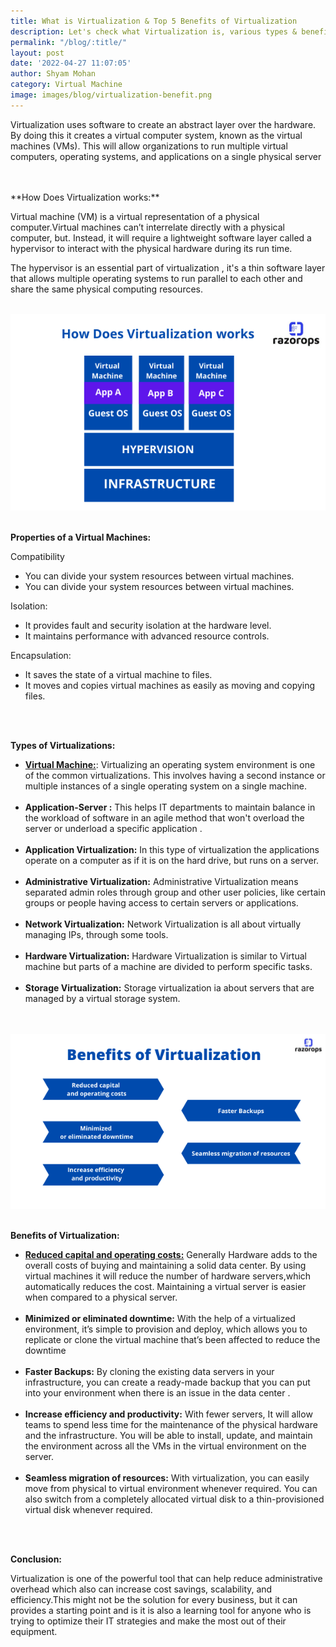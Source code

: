 ```yaml
---
title: What is Virtualization & Top 5 Benefits of Virtualization
description: Let's check what Virtualization is, various types & benefits of Virtualization. How Does Virtualization Work? It is one of the powerful tools that can help reduce administrative overhead which also can increase cost savings, scalability, and efficiency. 
permalink: "/blog/:title/"
layout: post
date: '2022-04-27 11:07:05'
author: Shyam Mohan
category: Virtual Machine
image: images/blog/virtualization-benefit.png
---
```


Virtualization uses software to create an abstract layer over the hardware. By doing this it creates a virtual computer system, known as the  virtual machines (VMs). This will allow organizations to run multiple virtual computers, operating systems, and applications on a single physical server

<br>
<br>
**How Does Virtualization works:**

Virtual machine (VM) is a virtual representation of a physical computer.Virtual machines can’t interrelate directly with a physical computer, but. Instead, it will require a lightweight software layer called a hypervisor to interact with the physical hardware during its run time.

The hypervisor is an essential part of virtualization , it's a thin software layer that allows multiple operating systems to run parallel to each other and share the same physical computing resources. 
<br>
<br>

<img src=" /images/blog/virtualization-work.png" alt="vitualization works">

<br>
<br>

**Properties of a Virtual Machines:**

<dl>
    <dt>Compatibility</dt>
    <ul>
     <li>You can divide your system resources between virtual machines.</li>
    <li>You can divide your system resources between virtual machines.</li>      
    </ul>
    <dt>Isolation:</dt>
     <ul>
     <li>It provides fault and security isolation at the hardware level.</li>
     <li>It maintains performance with advanced resource controls.</li>
     </ul>
     <dt>Encapsulation:</dt>
     <ul>
     <li>It saves the state of a virtual machine to files.</li>
     <li>It moves and copies virtual machines as easily as moving and copying files.</li>
     </ul>
</dl>
<br>
<br>


**Types of Virtualizations:**

* **[Virtual Machine:](https://razorops.com/)**: Virtualizing an operating system environment is one of the common virtualizations. This involves having a second instance or multiple instances of a single  operating system on a single machine.<br><br>
* **Application-Server :** This helps IT departments to maintain balance in the workload of software in an agile method that won't overload the server or underload a specific application .<br><br>
* **Application Virtualization:** In this type of virtualization the applications operate on a computer as if it is on the hard drive, but runs on a server.<br><br>
* **Administrative Virtualization:** Administrative Virtualization means separated admin roles through group and other user policies, like certain groups or people having access to certain servers or applications.<br><br>
* **Network Virtualization:** Network Virtualization is all about virtually managing IPs, through some tools.<br><br>
* **Hardware Virtualization:** Hardware Virtualization is similar to Virtual machine  but parts of a machine are divided to perform specific tasks.<br><br>
* **Storage Virtualization:** Storage virtualization ia about servers that are managed by a virtual storage system.

<br>
<br>

<img src=" /images/blog/virtualization-benefit.png" alt="vitualization benefit">

<br>
<br>

**Benefits of Virtualization:**

* [**Reduced capital and operating costs:**](https://razorops.com/) Generally Hardware adds to the overall costs of buying and maintaining a solid data center. By using virtual machines it will reduce the number of hardware servers,which automatically reduces the cost. Maintaining a virtual server is easier when compared to a physical server.<br><br>
*  **Minimized or eliminated downtime:** With the help of a virtualized environment, it’s simple to provision and deploy, which allows you to replicate or clone the virtual machine that’s been affected to reduce the downtime<br><br>
*  **Faster Backups:** By cloning the existing  data servers in your infrastructure, you can create a ready-made backup that you can put into your environment when there is an issue in the data center .<br><br>
*  **Increase efficiency and productivity:**  With fewer servers, It will allow teams to spend less time for the maintenance of the physical hardware and the infrastructure. You will be able to install, update, and maintain the environment across all the VMs in the virtual environment on the server.<br><br>
*  **Seamless migration of resources:**  With virtualization, you can easily move from physical to virtual environment whenever required.  You can also switch from a completely allocated virtual disk to a thin-provisioned virtual disk whenever required.

<br>
<br>

**Conclusion:**

Virtualization is one of the powerful tool that can help reduce administrative overhead which also can increase cost savings, scalability, and efficiency.This might not be the solution for every business, but it can provides a starting point and is it is also a  learning tool for anyone who is trying to optimize their IT strategies and make the most out of their equipment.
